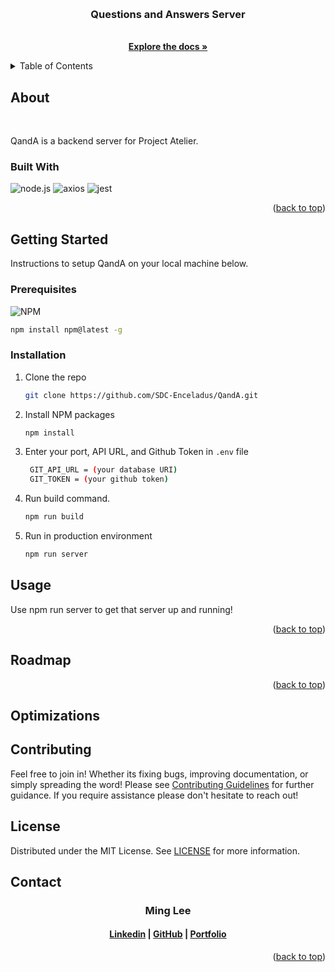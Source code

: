 <a id='readme-top'> </a>

<br />
<div align="center">
  <!-- <a href="https://github.com/SDC-Enceladus/QandA"> -->
    <!-- <img src="" alt="finance tracker logo" width="50" height="50" /> -->
  <!-- </a> -->
  <h3 align="center">
    Questions and Answers Server
  </h3>
  <p align="center">
    <br />
    <a href="https://github.com/SDC-Enceladus/QandA"><strong>Explore the docs »</strong></a>
    <br />
  </p>
</div>

<details>
  <summary>Table of Contents</summary>
  <ol>
    <li>
      <a href="#about">About</a>
      <ul>
        <li>
          <a href="#built-with">Built With</a>
        </li>
      </ul>
    </li>
    <li>
      <a href="#getting-started">Getting Started</a>
      <ul>
        <li>
          <a href="#prerequisites">Prerequisites</a>
        </li>
        <li>
          <a href="#installation">Installation</a>
        </li>
      </ul>
    </li>
    <li>
      <a href="#usage">Usage</a>
    </li>
    <li>
      <a href="#roadmap">Roadmap</a>
    </li>
    <li>
      <a href="#optimizations">Optimizations</a>
    </li>
    <li>
      <a href="#contributing">Contributing</a>
    </li>
    <li>
      <a href="#contact">Contact</a>
    </li>
  </ol>
</details>

## About

<div align="center">
  <!-- <img src="./client/src/assets/demo2.gif" alt="project landing page image" width="700px" /> -->
</div>

<br />
<p>
    QandA is a backend server for Project Atelier.
</p>

### Built With
![node.js](https://img.shields.io/badge/node-%23000000.svg?style=for-the-badge&logo=node.js)
![axios](https://img.shields.io/badge/axios-%23000000.svg?style=for-the-badge&logo=axios)
![jest](https://img.shields.io/badge/jest-%23000000.svg?style=for-the-badge&logo=jest)

<p align="right">
  (<a href="#readme-top">back to top</a>)
</p>

## Getting Started

<p>
    Instructions to setup QandA on your local machine below.
</p>

### Prerequisites

![NPM](https://img.shields.io/badge/NPM-%23000000.svg?style=for-the-badge&logo=npm&logoColor=white)

```sh
npm install npm@latest -g
```

### Installation

1. Clone the repo
   ```sh
   git clone https://github.com/SDC-Enceladus/QandA.git
   ```
1. Install NPM packages
   ```sh
   npm install
   ```
1. Enter your port, API URL, and Github Token in `.env` file
   ```sh
    GIT_API_URL = (your database URI)
    GIT_TOKEN = (your github token)
   ```
1. Run build command.
   ```sh
   npm run build
   ```
1. Run in production environment
   ```sh
   npm run server
   ```

## Usage

Use npm run server to get that server up and running! 

<p align="right">(<a href="#readme-top">back to top</a>)</p>

<!-- ROADMAP -->

## Roadmap

<!-- - [x] Include displaying of products -->
<!-- - [ ] Continue styling with additonal css  -->

<p align="right">(<a href="#readme-top">back to top</a>)</p>

## Optimizations


<!-- CONTRIBUTING -->
## Contributing

Feel free to join in! Whether its fixing bugs, improving documentation, or
simply spreading the word! Please see [Contributing Guidelines](/CONTRIBUTING.md) for further guidance. If you require assistance please don't hesitate to reach out! 

<!-- LICENSE -->

## License 

Distributed under the MIT License. See [LICENSE](/LICENSE) for more information.

<!-- CONTACT -->

## Contact

<h3 align='center'>Ming Lee</h3>
<h4 align='center'>
  <a href="https://www.linkedin.com/in/MingLeeNg/">Linkedin</a> |
  <a href="https://github.com/RedconOne">GitHub</a> | 
  <a href="https://minglee.me">Portfolio</a>
</h4>

<p align="right">(<a href="#readme-top">back to top</a>)</p>
